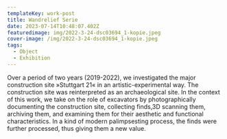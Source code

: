 ```yaml
---
templateKey: work-post
title: Wandrelief Serie
date: 2023-07-14T10:48:07.402Z
featuredimage: img/2022-3-24-dsc03694_1-kopie.jpeg
cover-image: /img/2022-3-24-dsc03694_1-kopie.jpeg
tags:
  - Object
  - Exhibition
---
```

Over a period of two years (2019-2022), we investigated the major construction site »Stuttgart 21« in an artistic-experimental way. The construction site was reinterpreted as an archaeological site. In the context of this work, we take on the role of excavators by photographically documenting the construction site, collecting finds,3D scanning them, archiving them, and examining them for their aesthetic and functional characteristics. In a kind of modern palimpsesting process, the finds were further processed, thus giving them a new value.